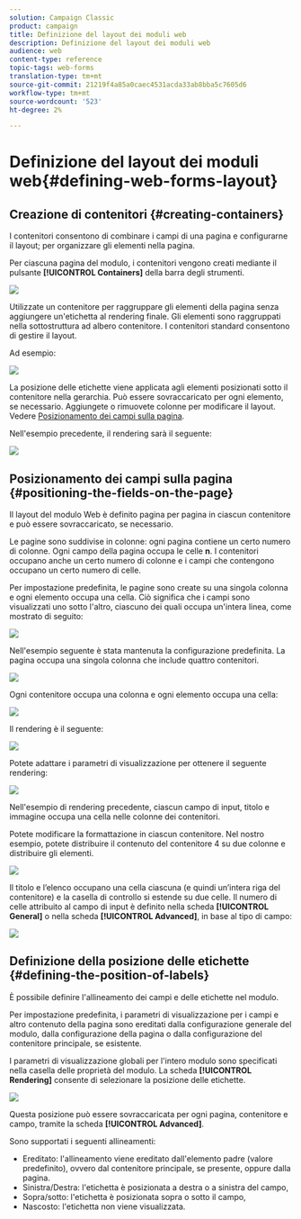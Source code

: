 ```yaml
---
solution: Campaign Classic
product: campaign
title: Definizione del layout dei moduli web
description: Definizione del layout dei moduli web
audience: web
content-type: reference
topic-tags: web-forms
translation-type: tm+mt
source-git-commit: 21219f4a85a0caec4531acda33ab8bba5c7605d6
workflow-type: tm+mt
source-wordcount: '523'
ht-degree: 2%

---
```



# Definizione del layout dei moduli web{#defining-web-forms-layout}

## Creazione di contenitori {#creating-containers}

I contenitori consentono di combinare i campi di una pagina e configurarne il layout; per organizzare gli elementi nella pagina.

Per ciascuna pagina del modulo, i contenitori vengono creati mediante il pulsante **[!UICONTROL Containers]** della barra degli strumenti.

![](assets/s_ncs_admin_survey_containers_add.png)

Utilizzate un contenitore per raggruppare gli elementi della pagina senza aggiungere un&#39;etichetta al rendering finale. Gli elementi sono raggruppati nella sottostruttura ad albero contenitore. I contenitori standard consentono di gestire il layout.

Ad esempio:

![](assets/s_ncs_admin_survey_containers_std_arbo.png)

La posizione delle etichette viene applicata agli elementi posizionati sotto il contenitore nella gerarchia. Può essere sovraccaricato per ogni elemento, se necessario. Aggiungete o rimuovete colonne per modificare il layout. Vedere [Posizionamento dei campi sulla pagina](#positioning-the-fields-on-the-page).

Nell&#39;esempio precedente, il rendering sarà il seguente:

![](assets/s_ncs_admin_survey_containers_std_ex.png)

## Posizionamento dei campi sulla pagina {#positioning-the-fields-on-the-page}

Il layout del modulo Web è definito pagina per pagina in ciascun contenitore e può essere sovraccaricato, se necessario.

Le pagine sono suddivise in colonne: ogni pagina contiene un certo numero di colonne. Ogni campo della pagina occupa le celle **n**. I contenitori occupano anche un certo numero di colonne e i campi che contengono occupano un certo numero di celle.

Per impostazione predefinita, le pagine sono create su una singola colonna e ogni elemento occupa una cella. Ciò significa che i campi sono visualizzati uno sotto l&#39;altro, ciascuno dei quali occupa un&#39;intera linea, come mostrato di seguito:

![](assets/s_ncs_admin_survey_container_ex.png)

Nell&#39;esempio seguente è stata mantenuta la configurazione predefinita. La pagina occupa una singola colonna che include quattro contenitori.

![](assets/s_ncs_admin_survey_container_ex0.png)

Ogni contenitore occupa una colonna e ogni elemento occupa una cella:

![](assets/s_ncs_admin_survey_container_ex0a.png)

Il rendering è il seguente:

![](assets/s_ncs_admin_survey_container_ex0_rend.png)

Potete adattare i parametri di visualizzazione per ottenere il seguente rendering:

![](assets/s_ncs_admin_survey_container_ex1_rend.png)

Nell&#39;esempio di rendering precedente, ciascun campo di input, titolo e immagine occupa una cella nelle colonne dei contenitori.

Potete modificare la formattazione in ciascun contenitore. Nel nostro esempio, potete distribuire il contenuto del contenitore 4 su due colonne e distribuire gli elementi.

![](assets/s_ncs_admin_survey_container_ex2_rend.png)

Il titolo e l’elenco occupano una cella ciascuna (e quindi un’intera riga del contenitore) e la casella di controllo si estende su due celle. Il numero di celle attribuito al campo di input è definito nella scheda **[!UICONTROL General]** o nella scheda **[!UICONTROL Advanced]**, in base al tipo di campo:

![](assets/s_ncs_admin_survey_container_ex2.png)

## Definizione della posizione delle etichette {#defining-the-position-of-labels}

È possibile definire l&#39;allineamento dei campi e delle etichette nel modulo.

Per impostazione predefinita, i parametri di visualizzazione per i campi e altro contenuto della pagina sono ereditati dalla configurazione generale del modulo, dalla configurazione della pagina o dalla configurazione del contenitore principale, se esistente.

I parametri di visualizzazione globali per l&#39;intero modulo sono specificati nella casella delle proprietà del modulo. La scheda **[!UICONTROL Rendering]** consente di selezionare la posizione delle etichette.

![](assets/s_ncs_admin_survey_label_position.png)

Questa posizione può essere sovraccaricata per ogni pagina, contenitore e campo, tramite la scheda **[!UICONTROL Advanced]**.

Sono supportati i seguenti allineamenti:

* Ereditato: l&#39;allineamento viene ereditato dall&#39;elemento padre (valore predefinito), ovvero dal contenitore principale, se presente, oppure dalla pagina.
* Sinistra/Destra: l&#39;etichetta è posizionata a destra o a sinistra del campo,
* Sopra/sotto: l&#39;etichetta è posizionata sopra o sotto il campo,
* Nascosto: l&#39;etichetta non viene visualizzata.

